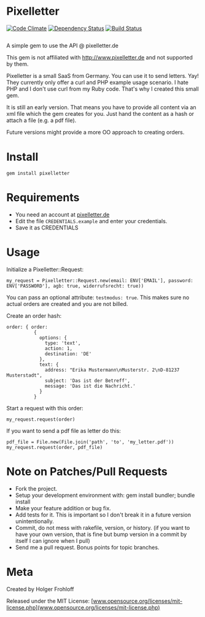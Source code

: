 Pixelletter
===========
[![Code
Climate](https://codeclimate.com/github/5minpause/pixelletter.png)](https://codeclimate.com/github/5minpause/pixelletter)
[![Dependency
Status](https://gemnasium.com/5minpause/pixelletter.png)](https://gemnasium.com/5minpause/pixelletter)
[![Build
Status](https://travis-ci.org/5minpause/pixelletter.png)](https://travis-ci.org/5minpause/pixelletter)

<!-- Piwik Image Tracker -->
<img src="https://gumpy.crux.uberspace.de/piwik/piwik.php?idsite=4&amp;rec=1"
style="border:0" alt="" />
<!-- End Piwik -->

A simple gem to use the API @ pixelletter.de

This gem is not affiliated with http://www.pixelletter.de and not supported by them.

Pixelletter is a small SaaS from Germany. You can use it to send letters. Yay!
They currently only offer a curl and PHP example usage scenario. I hate PHP and I don't use curl from my Ruby code.
That's why I created this small gem.

It is still an early version.
That means you have to provide all content via an xml file which the gem creates for you. Just hand the
content as a hash or attach a file (e.g. a pdf file).

Future versions might provide a more OO approach to creating orders.

# Install

```
gem install pixelletter
```

# Requirements

* You need an account at [pixelletter.de](http://www.pixelletter.de)
* Edit the file `CREDENTIALS.example` and enter your credentials.
* Save it as CREDENTIALS

# Usage

Initialize a Pixelletter::Request:
```
my_request = Pixelletter::Request.new(email: ENV['EMAIL'], password: ENV['PASSWORD'], agb: true, widerrufsrecht: true))
```
You can pass an optional attribute: `testmodus: true`. This makes sure no actual orders are created and you are not billed.


Create an order hash:
```
order: { order:
          {
            options: {
              type: 'text',
              action: 1,
              destination: 'DE'
            },
            text: {
              address: "Erika Mustermann\nMusterstr. 2\nD-81237 Musterstadt",
              subject: 'Das ist der Betreff',
              message: 'Das ist die Nachricht.'
            }
          }
```

Start a request with this order:
```
my_request.request(order)
```

If you want to send a pdf file as letter do this:
```
pdf_file = File.new(File.join('path', 'to', 'my_letter.pdf'))
my_request.request(order, pdf_file)
```

# Note on Patches/Pull Requests

* Fork the project.
* Setup your development environment with: gem install bundler; bundle install
* Make your feature addition or bug fix.
* Add tests for it. This is important so I don't break it in a future version unintentionally.
* Commit, do not mess with rakefile, version, or history. (if you want to have your own version, that is fine but bump version in a commit by itself I can ignore when I pull)
* Send me a pull request. Bonus points for topic branches.


# Meta
Created by Holger Frohloff

Released under the MIT License: [www.opensource.org/licenses/mit-license.php](www.opensource.org/licenses/mit-license.php)

